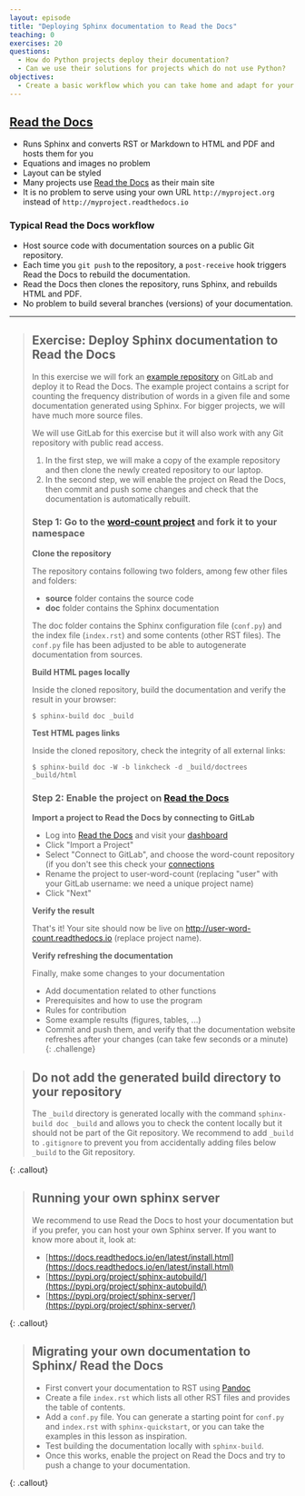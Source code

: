 ```yaml
---
layout: episode
title: "Deploying Sphinx documentation to Read the Docs"
teaching: 0
exercises: 20
questions:
  - How do Python projects deploy their documentation?
  - Can we use their solutions for projects which do not use Python?
objectives:
  - Create a basic workflow which you can take home and adapt for your project.
---
```


## [Read the Docs](https://readthedocs.org)

- Runs Sphinx and converts RST or Markdown to HTML and PDF and hosts them for you
- Equations and images no problem
- Layout can be styled
- Many projects use [Read the Docs](https://readthedocs.org) as their main site
- It is no problem to serve using your own URL `http://myproject.org` instead of `http://myproject.readthedocs.io`

### Typical Read the Docs workflow

- Host source code with documentation sources on a public Git repository.
- Each time you `git push` to the repository, a `post-receive` hook triggers
  Read the Docs to rebuild the documentation.
- Read the Docs then clones the repository, runs Sphinx,
  and rebuilds HTML and PDF.
- No problem to build several branches (versions) of your documentation.

---

> ## Exercise: Deploy Sphinx documentation to Read the Docs
>
> In this exercise we will fork an [example repository](https://gitlab.com/svenvanderburg/word-count) on GitLab and
> deploy it to Read the Docs. The example project contains a script for
> counting the frequency distribution of words in a given file and some
> documentation generated using Sphinx. For bigger projects, we will have much
> more source files.
>
> We will use GitLab for this exercise but it will also work with any Git
> repository with public read access.
>
> 1. In the first step, we will make a copy of the example repository and then
>    clone the newly created repository to our laptop.
> 2. In the second step, we will enable the project on Read the Docs, then
>    commit and push some changes and check that the documentation is
>    automatically rebuilt.
>
> ### Step 1: Go to the [word-count project](https://gitlab.com/svenvanderburg/word-count) and fork it to your namespace
>
> **Clone the repository**
>
> The repository contains following two folders, among few other files and folders:
> - **source** folder contains the source code
> - **doc** folder contains the Sphinx documentation
>
> The doc folder contains the Sphinx configuration file (`conf.py`) and the
> index file (`index.rst`) and some contents (other RST files).
> The `conf.py` file has been adjusted to be able to autogenerate documentation from sources.
>
>
> **Build HTML pages locally**
>
> Inside the cloned repository, build the documentation and verify the result in your browser:
>```shell
>$ sphinx-build doc _build
>```
>
>
> **Test HTML pages links**
>
> Inside the cloned repository, check the integrity of all external links:
>```
>$ sphinx-build doc -W -b linkcheck -d _build/doctrees _build/html
>```
>
> ### Step 2: Enable the project on [Read the Docs](https://readthedocs.org)
>
> **Import a project to Read the Docs by connecting to GitLab**
>
> - Log into [Read the Docs](https://readthedocs.org) and visit your [dashboard](https://readthedocs.org/dashboard/)
> - Click "Import a Project"
> - Select "Connect to GitLab", and choose the word-count repository (if you don't see this check your [connections](https://readthedocs.org/accounts/social/connections/)
> - Rename the project to user-word-count (replacing "user" with your GitLab username: we need a unique project name)
> - Click "Next"
>
> **Verify the result**
>
> That's it! Your site should now be live on
> http://user-word-count.readthedocs.io (replace project name).
>
> **Verify refreshing the documentation**
>
> Finally, make some changes to your documentation
>   - Add documentation related to other functions
>   - Prerequisites and how to use the program
>   - Rules for contribution
>   - Some example results (figures, tables, ...)
>   - Commit and push them, and verify that the documentation website refreshes after your changes
>     (can take few seconds or a minute)
{: .challenge}

> ## Do not add the generated build directory to your repository
>
> The `_build` directory is generated locally with the command `sphinx-build doc _build`
> and allows you to check the content locally but it should not be part of the Git repository.
> We recommend to add `_build` to `.gitignore` to prevent you from accidentally
> adding files below `_build` to the Git repository.
>
{: .callout}

> ## Running your own sphinx server
>
> We recommend to use Read the Docs to host your documentation but if you
> prefer, you can host your own Sphinx server.
> If you want to know more about it, look at:
> - [https://docs.readthedocs.io/en/latest/install.html](https://docs.readthedocs.io/en/latest/install.html)
> - [https://pypi.org/project/sphinx-autobuild/](https://pypi.org/project/sphinx-autobuild/)
> - [https://pypi.org/project/sphinx-server/](https://pypi.org/project/sphinx-server/)
>
{: .callout}

> ## Migrating your own documentation to Sphinx/ Read the Docs
>
> - First convert your documentation to RST using [Pandoc](https://pandoc.org)
> - Create a file `index.rst` which lists all other RST files and provides the
>   table of contents.
> - Add a `conf.py` file. You can generate a starting point for `conf.py` and
>   `index.rst` with `sphinx-quickstart`, or you can take the examples in this
>   lesson as inspiration.
> - Test building the documentation locally with `sphinx-build`.
> - Once this works, enable the project on Read the Docs and try to push a
>   change to your documentation.
>
{: .callout}
